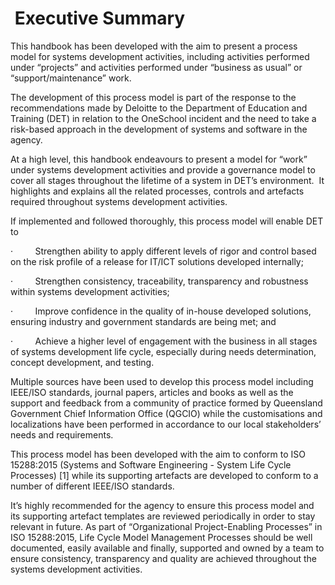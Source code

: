 #  Executive Summary

This handbook has been developed with the aim to present a process model for systems development activities, including activities performed under “projects” and activities performed under “business as usual” or “support/maintenance” work.

The development of this process model is part of the response to the recommendations made by Deloitte to the Department of Education and Training (DET) in relation to the OneSchool incident and the need to take a risk-based approach in the development of systems and software in the agency.

At a high level, this handbook endeavours to present a model for “work” under systems development activities and provide a governance model to cover all stages throughout the lifetime of a system in DET’s environment.  It highlights and explains all the related processes, controls and artefacts required throughout systems development activities.

If implemented and followed thoroughly, this process model will enable DET to

·         Strengthen ability to apply different levels of rigor and control based on the risk profile of a release for IT/ICT solutions developed internally;

·         Strengthen consistency, traceability, transparency and robustness within systems development activities;

·         Improve confidence in the quality of in-house developed solutions, ensuring industry and government standards are being met; and

·         Achieve a higher level of engagement with the business in all stages of systems development life cycle, especially during needs determination, concept development, and testing.

Multiple sources have been used to develop this process model including IEEE/ISO standards, journal papers, articles and books as well as the support and feedback from a community of practice formed by Queensland Government Chief Information Office (QGCIO) while the customisations and localizations have been performed in accordance to our local stakeholders’ needs and requirements.

This process model has been developed with the aim to conform to ISO 15288:2015 (Systems and Software Engineering - System Life Cycle Processes) \[1\] while its supporting artefacts are developed to conform to a number of different IEEE/ISO standards.

It’s highly recommended for the agency to ensure this process model and its supporting artefact templates are reviewed periodically in order to stay relevant in future. As part of “Organizational Project-Enabling Processes” in ISO 15288:2015, Life Cycle Model Management Processes should be well documented, easily available and finally, supported and owned by a team to ensure consistency, transparency and quality are achieved throughout the systems development activities.
